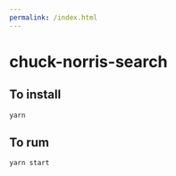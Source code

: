 ```yaml
---
permalink: /index.html
---
```


# chuck-norris-search

## To install

```
yarn 
```

## To rum

```
yarn start
```
